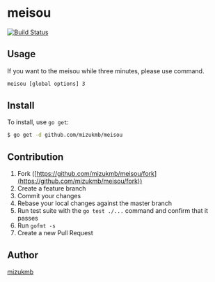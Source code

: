 # meisou
[![Build Status](https://travis-ci.org/mizukmb/meisou.svg)](https://travis-ci.org/mizukmb/meisou)

## Usage
If you want to the meisou while three minutes, please use command.

```bash
meisou [global options] 3
```

## Install

To install, use `go get`:

```bash
$ go get -d github.com/mizukmb/meisou
```

## Contribution

1. Fork ([https://github.com/mizukmb/meisou/fork](https://github.com/mizukmb/meisou/fork))
1. Create a feature branch
1. Commit your changes
1. Rebase your local changes against the master branch
1. Run test suite with the `go test ./...` command and confirm that it passes
1. Run `gofmt -s`
1. Create a new Pull Request

## Author

[mizukmb](https://github.com/mizukmb)
